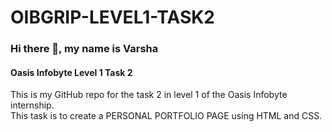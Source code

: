 # OIBGRIP-LEVEL1-TASK2
### Hi there 👋, my name is Varsha
#### Oasis Infobyte Level 1 Task 2

This is my GitHub repo for the task 2 in level 1 of the Oasis Infobyte internship.<br>
This task is to create a PERSONAL PORTFOLIO PAGE using HTML and CSS.
